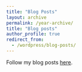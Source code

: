 ```yaml
---
title: "Blog Posts"
layout: archive
permalink: /year-archive/
title: "Blog posts"
author_profile: true
redirect_from:
  - /wordpress/blog-posts/
---
```


Follow my blog posts [here](https://bhanuprakashnani.wordpress.com/).
